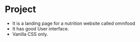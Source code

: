 # Project
- It is a landing page for a nutrition website called omnifood
- It has good User interface.
- Vanilla CSS only.
